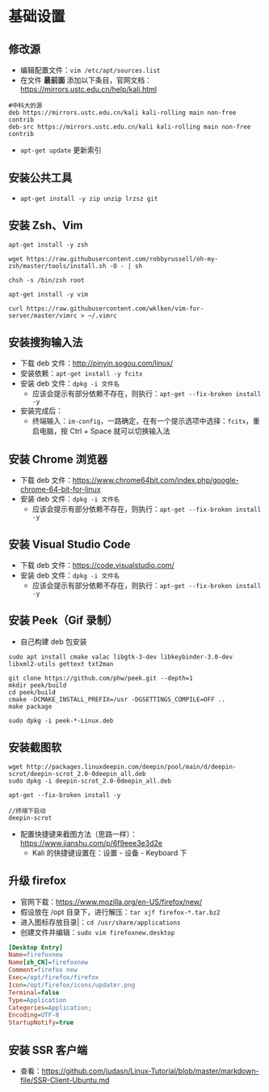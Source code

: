 # 基础设置


## 修改源

- 编辑配置文件：`vim /etc/apt/sources.list`
- 在文件 **最前面** 添加以下条目，官网文档：<https://mirrors.ustc.edu.cn/help/kali.html>

```
#中科大的源
deb https://mirrors.ustc.edu.cn/kali kali-rolling main non-free contrib
deb-src https://mirrors.ustc.edu.cn/kali kali-rolling main non-free contrib
```

- `apt-get update` 更新索引

## 安装公共工具

- `apt-get install -y zip unzip lrzsz git`


## 安装 Zsh、Vim

```
apt-get install -y zsh

wget https://raw.githubusercontent.com/robbyrussell/oh-my-zsh/master/tools/install.sh -O - | sh

chsh -s /bin/zsh root

apt-get install -y vim

curl https://raw.githubusercontent.com/wklken/vim-for-server/master/vimrc > ~/.vimrc
```

## 安装搜狗输入法

- 下载 deb 文件：<http://pinyin.sogou.com/linux/>
- 安装依赖：`apt-get install -y fcitx`
- 安装 deb 文件：`dpkg -i 文件名`
	- 应该会提示有部分依赖不存在，则执行：`apt-get --fix-broken install -y`
- 安装完成后：
	- 终端输入：`im-config`，一路确定，在有一个提示选项中选择：`fcitx`，重启电脑，按 Ctrl + Space 就可以切换输入法 

## 安装 Chrome 浏览器

- 下载 deb 文件：<https://www.chrome64bit.com/index.php/google-chrome-64-bit-for-linux>
- 安装 deb 文件：`dpkg -i 文件名`
	- 应该会提示有部分依赖不存在，则执行：`apt-get --fix-broken install -y`

## 安装 Visual Studio Code

- 下载 deb 文件：<https://code.visualstudio.com/>
- 安装 deb 文件：`dpkg -i 文件名`
	- 应该会提示有部分依赖不存在，则执行：`apt-get --fix-broken install -y`

## 安装 Peek（Gif 录制）

- 自己构建 deb 包安装

```
sudo apt install cmake valac libgtk-3-dev libkeybinder-3.0-dev libxml2-utils gettext txt2man

git clone https://github.com/phw/peek.git --depth=1
mkdir peek/build
cd peek/build
cmake -DCMAKE_INSTALL_PREFIX=/usr -DGSETTINGS_COMPILE=OFF ..
make package

sudo dpkg -i peek-*-Linux.deb
```

## 安装截图软

```
wget http://packages.linuxdeepin.com/deepin/pool/main/d/deepin-scrot/deepin-scrot_2.0-0deepin_all.deb
sudo dpkg -i deepin-scrot_2.0-0deepin_all.deb
 
apt-get --fix-broken install -y

//终端下启动
deepin-scrot
```

- 配置快捷键来截图方法（思路一样）：<https://www.jianshu.com/p/6f9eee3e3d2e>
	- Kali 的快捷键设置在：设置 - 设备 - Keyboard 下


## 升级 firefox

- 官网下载：<https://www.mozilla.org/en-US/firefox/new/>
- 假设放在 /opt 目录下，进行解压：`tar xjf firefox-*.tar.bz2`
- 进入图标存放目录|：`cd /usr/share/applications`
- 创建文件并编辑：`sudo vim firefoxnew.desktop`

``` ini
[Desktop Entry]
Name=firefoxnew
Name[zh_CN]=firefoxnew
Comment=firefox new
Exec=/opt/firefox/firefox
Icon=/opt/firefox/icons/updater.png
Terminal=false
Type=Application
Categories=Application;
Encoding=UTF-8
StartupNotify=true
```


## 安装 SSR 客户端

- 查看：<https://github.com/judasn/Linux-Tutorial/blob/master/markdown-file/SSR-Client-Ubuntu.md>
